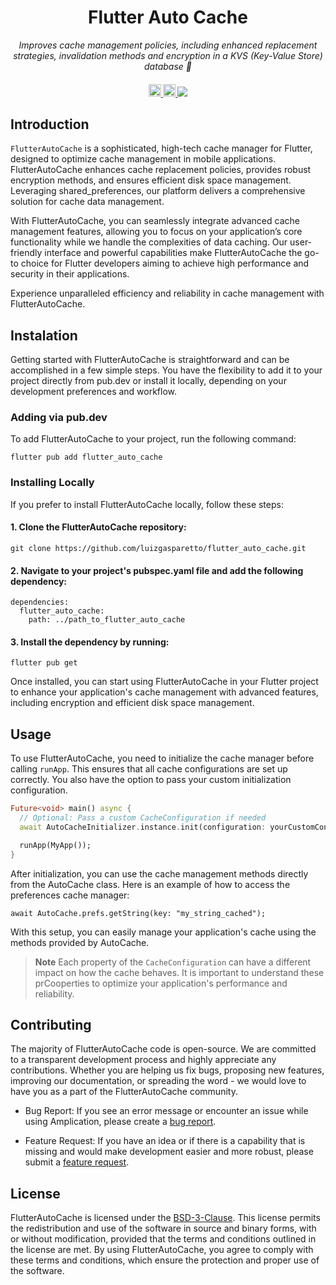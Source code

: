 <h1 align="center">Flutter Auto Cache</h1>

<p align="center">
  <i align="center">Improves cache management policies, including enhanced replacement strategies, invalidation methods and encryption in a KVS (Key-Value Store) database 🚀</i>
</p>

<h4 align="center">
  <a href="https://github.com/luizgasparetto/flutter_auto_cache/actions/workflows/ci.yaml">
    <img src="https://img.shields.io/github/actions/workflow/status/luizgasparetto/flutter_auto_cache/ci.yaml?branch=main&label=pipeline&style=flat-square" alt="continuous integration" style="height: 20px;">
  </a>
  <a href="https://github.com/luizgasparetto/flutter_auto_cache/graphs/contributors">
    <img src="https://img.shields.io/github/contributors-anon/luizgasparetto/flutter_auto_cache?color=yellow&style=flat-square" alt="contributors" style="height: 20px;">
  </a>
  <a href="https://opensource.org/license/bsd-3-clause">
  <img src="https://img.shields.io/github/license/luizgasparetto/flutter_auto_cache?style=flat-square&color=blue" style: "height: 20px;">
  </a>
</h4>


## Introduction

`FlutterAutoCache` is a sophisticated, high-tech cache manager for Flutter, designed to optimize cache management in mobile applications. FlutterAutoCache enhances cache replacement policies, provides robust encryption methods, and ensures efficient disk space management. Leveraging shared_preferences, our platform delivers a comprehensive solution for cache data management.

With FlutterAutoCache, you can seamlessly integrate advanced cache management features, allowing you to focus on your application’s core functionality while we handle the complexities of data caching. Our user-friendly interface and powerful capabilities make FlutterAutoCache the go-to choice for Flutter developers aiming to achieve high performance and security in their applications.

Experience unparalleled efficiency and reliability in cache management with FlutterAutoCache.


## Instalation 

Getting started with FlutterAutoCache is straightforward and can be accomplished in a few simple steps. You have the flexibility to add it to your project directly from pub.dev or install it locally, depending on your development preferences and workflow.

### Adding via pub.dev
To add FlutterAutoCache to your project, run the following command:

```
flutter pub add flutter_auto_cache
```

### Installing Locally
If you prefer to install FlutterAutoCache locally, follow these steps:

#### 1. Clone the FlutterAutoCache repository:

```
git clone https://github.com/luizgasparetto/flutter_auto_cache.git
```

#### 2. Navigate to your project's pubspec.yaml file and add the following dependency:
```
dependencies:
  flutter_auto_cache:
    path: ../path_to_flutter_auto_cache
```

#### 3. Install the dependency by running:
```
flutter pub get
```

Once installed, you can start using FlutterAutoCache in your Flutter project to enhance your application's cache management with advanced features, including encryption and efficient disk space management.

## Usage
To use FlutterAutoCache, you need to initialize the cache manager before calling `runApp`. This ensures that all cache configurations are set up correctly. You also have the option to pass your custom initialization configuration.

```dart
Future<void> main() async {
  // Optional: Pass a custom CacheConfiguration if needed
  await AutoCacheInitializer.instance.init(configuration: yourCustomConfiguration);

  runApp(MyApp());
}
```

After initialization, you can use the cache management methods directly from the AutoCache class. Here is an example of how to access the preferences cache manager:

```
await AutoCache.prefs.getString(key: "my_string_cached");
```

With this setup, you can easily manage your application's cache using the methods provided by AutoCache.

> **Note**
> Each property of the `CacheConfiguration` can have a different impact on how the cache behaves. It is important to understand these prCooperties to optimize your application's performance and reliability.


## Contributing

The majority of FlutterAutoCache code is open-source. We are committed to a transparent development process and highly appreciate any contributions. Whether you are helping us fix bugs, proposing new features, improving our documentation, or spreading the word - we would love to have you as a part of the FlutterAutoCache community.

- Bug Report: If you see an error message or encounter an issue while using Amplication, please create a [bug report](https://github.com/luizgasparetto/flutter_auto_cache/issues/new?assignees=&labels=type%3A+feature+request&template=BUG-REPORT.yml).

- Feature Request: If you have an idea or if there is a capability that is missing and would make development easier and more robust, please submit a [feature request](https://github.com/luizgasparetto/flutter_auto_cache/issues/new?assignees=&labels=type%3A+feature+request&template=SUGGESTION-REQUEST.yml).

## License

FlutterAutoCache is licensed under the [BSD-3-Clause](./LICENSE). This license permits the redistribution and use of the software in source and binary forms, with or without modification, provided that the terms and conditions outlined in the license are met. By using FlutterAutoCache, you agree to comply with these terms and conditions, which ensure the protection and proper use of the software.